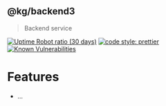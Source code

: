 ## @kg/backend3

> Backend service

[![Uptime Robot ratio (30 days)](https://img.shields.io/uptimerobot/ratio/m783459759-f4f2dab58a403606ca545a78.svg?style=flat-square)](https://stats.uptimerobot.com/LvXvNC2j5)
[![code style: prettier](https://img.shields.io/badge/code_style-prettier-ff69b4.svg?style=flat-square)](https://github.com/prettier/prettier)
[![Known Vulnerabilities](https://snyk.io/test/github/kirillgroshkov/kg-backend3/badge.svg)](https://snyk.io/test/github/kirillgroshkov/kg-backend3)

# Features

- ...
